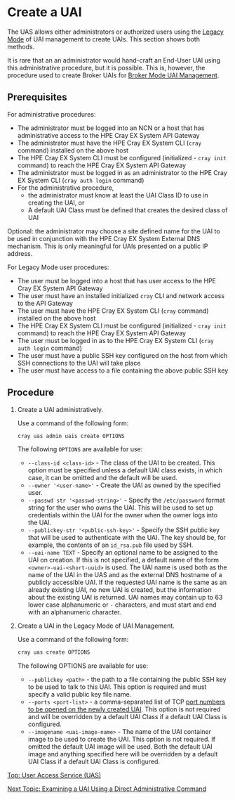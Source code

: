 # Create a UAI

The UAS allows either administrators or authorized users using the [Legacy Mode](Legacy_Mode_User-Driven_UAI_Management.md) of UAI management to create UAIs. This section shows both methods.

It is rare that an an administrator would hand-craft an End-User UAI using this administrative procedure, but it is possible. This is, however, the procedure used to create Broker UAIs for [Broker Mode UAI Management](Broker_Mode_UAI_Management.md).

## Prerequisites

For administrative procedures:

* The administrator must be logged into an NCN or a host that has administrative access to the HPE Cray EX System API Gateway
* The administrator must have the HPE Cray EX System CLI (`cray` command) installed on the above host
* The HPE Cray EX System CLI must be configured (initialized - `cray init` command) to reach the HPE Cray EX System API Gateway
* The administrator must be logged in as an administrator to the HPE Cray EX System CLI (`cray auth login` command)
* For the administrative procedure,
  * the administrator must know at least the UAI Class ID to use in creating the UAI, or
  * A default UAI Class must be defined that creates the desired class of UAI

Optional: the administrator may choose a site defined name for the UAI to be used in conjunction with the HPE Cray EX System External DNS mechanism. This is only meaningful for UAIs presented on a public IP address.

For Legacy Mode user procedures:

* The user must be logged into a host that has user access to the HPE Cray EX System API Gateway
* The user must have an installed initialized `cray` CLI and network access to the API Gateway
* The user must have the HPE Cray EX System CLI (`cray` command) installed on the above host
* The HPE Cray EX System CLI must be configured (initialized - `cray init` command) to reach the HPE Cray EX System API Gateway
* The user must be logged in as to the HPE Cray EX System CLI (`cray auth login` command)
* The user must have a public SSH key configured on the host from which SSH connections to the UAI will take place
* The user must have access to a file containing the above public SSH key

## Procedure

1. Create a UAI administratively.

    Use a command of the following form:

    ```bash
    cray uas admin uais create OPTIONS
    ```

    The following `OPTIONS` are available for use:

    * `--class-id <class-id>` - The class of the UAI to be created. This option must be specified unless a default UAI class exists, in which case, it can be omitted and the default will be used.
    * `--owner '<user-name>'` - Create the UAI as owned by the specified user.
    * `--passwd str '<passwd-string>'` - Specify the `/etc/password` format string for the user who owns the UAI. This will be used to set up credentials within the UAI for the owner when the owner logs into the UAI.
    * `--publickey-str '<public-ssh-key>'` - Specify the SSH public key that will be used to authenticate with the UAI. The key should be, for example, the contents of an `id_rsa.pub` file used by SSH.
    * `--uai-name TEXT` - Specify an optional name to be assigned to the UAI on creation. If this is not specified, a default name of the form `<owner>-uai-<short-uuid>` is used.
    The UAI name is used both as the name of the UAI in the UAS and as the external DNS hostname of a publicly accessible UAI.
    If the requested UAI name is the same as an already existing UAI, no new UAI is created, but the information about the existing UAI is returned.
    UAI names may contain up to 63 lower case alphanumeric or `-` characters, and must start and end with an alphanumeric character.

2. Create a UAI in the Legacy Mode of UAI Management.

    Use a command of the following form:

    ```bash
    cray uas create OPTIONS
    ```

    The following OPTIONS are available for use:
    * `--publickey <path>` - the path to a file containing the public SSH key to be used to talk to this UAI. This option is required and must specify a valid public key file name.
    * `--ports <port-list>` - a comma-separated list of TCP [port numbers to be opened on the newly created UAI](Create_a_UAI_with_Additional_Ports.md). This option is not required and will be overridden by a default UAI Class if a default UAI Class is configured.
    * `--imagename <uai-image-name>` - The name of the UAI container image to be used to create the UAI. This option is not required. If omitted the default UAI image will be used.
    Both the default UAI image and anything specified here will be overridden by a default UAI Class if a default UAI Class is configured.

[Top: User Access Service (UAS)](README.md)

[Next Topic: Examining a UAI Using a Direct Administrative Command](Examine_a_UAI_Using_a_Direct_Administrative_Command.md)
